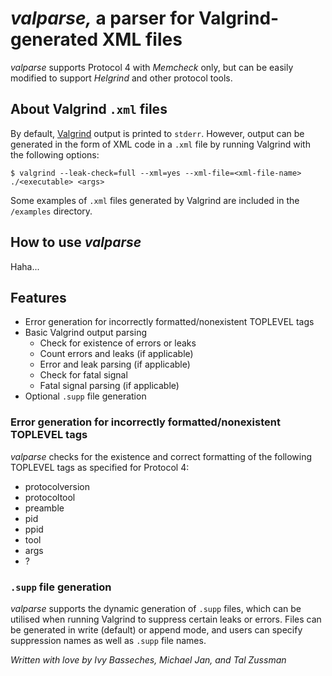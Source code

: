# *valparse,* a parser for Valgrind-generated XML files
*valparse* supports Protocol 4 with *Memcheck* only, but can be easily modified to support *Helgrind* and other protocol tools.

## About Valgrind `.xml` files
By default, [Valgrind][valgrind] output is printed to `stderr`.  However, output can be generated in the form of XML code in a `.xml` file by running Valgrind with the following options:

[valgrind]: https://valgrind.org/

```
$ valgrind --leak-check=full --xml=yes --xml-file=<xml-file-name> ./<executable> <args>
```
Some examples of `.xml` files generated by Valgrind are included in the `/examples` directory.

## How to use *valparse*
Haha...

## Features
- Error generation for incorrectly formatted/nonexistent TOPLEVEL tags
- Basic Valgrind output parsing
  - Check for existence of errors or leaks
  - Count errors and leaks (if applicable)
  - Error and leak parsing (if applicable)
  - Check for fatal signal
  - Fatal signal parsing (if applicable)
- Optional `.supp` file generation

### Error generation for incorrectly formatted/nonexistent TOPLEVEL tags
*valparse* checks for the existence and correct formatting of the following TOPLEVEL tags as specified for Protocol 4:
- protocolversion
- protocoltool
- preamble
- pid
- ppid
- tool
- args
- ?

### `.supp` file generation
*valparse* supports the dynamic generation of `.supp` files, which can be utilised when running Valgrind to suppress certain leaks or errors. Files can be generated in write (default) or append mode, and users can specify suppression names as well as `.supp` file names.

*Written with love by Ivy Basseches, Michael Jan, and Tal Zussman*
